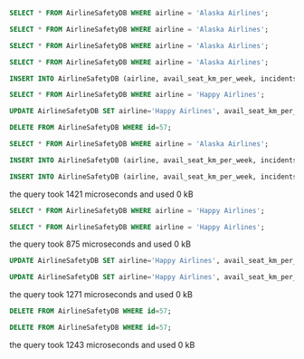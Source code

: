 ```sql
SELECT * FROM AirlineSafetyDB WHERE airline = 'Alaska Airlines';
```

```sql
SELECT * FROM AirlineSafetyDB WHERE airline = 'Alaska Airlines';
```

```sql
SELECT * FROM AirlineSafetyDB WHERE airline = 'Alaska Airlines';
```

```sql
SELECT * FROM AirlineSafetyDB WHERE airline = 'Alaska Airlines';
```

```sql
INSERT INTO AirlineSafetyDB (airline, avail_seat_km_per_week, incidents_85_99, fatal_accidents_85_99, fatalities_85_99, incidents_00_14, fatal_accidents_00_14, fatalities_00_14) VALUES ('Happy Airlines', 965346770, 1, 1, 1, 1, 1, 1);
```

```sql
SELECT * FROM AirlineSafetyDB WHERE airline = 'Happy Airlines';
```

```sql
UPDATE AirlineSafetyDB SET airline='Happy Airlines', avail_seat_km_per_week=965346770, incidents_85_99=0, fatal_accidents_85_99=0, fatalities_85_99=0, incidents_00_14=0, fatal_accidents_00_14=0, fatalities_00_14=0 WHERE id=57;
```

```sql
DELETE FROM AirlineSafetyDB WHERE id=57;
```

```sql
SELECT * FROM AirlineSafetyDB WHERE airline = 'Alaska Airlines';
```

```sql
INSERT INTO AirlineSafetyDB (airline, avail_seat_km_per_week, incidents_85_99, fatal_accidents_85_99, fatalities_85_99, incidents_00_14, fatal_accidents_00_14, fatalities_00_14) VALUES ('Happy Airlines', 965346770, 1, 1, 1, 1, 1, 1);
```

```sql
INSERT INTO AirlineSafetyDB (airline, avail_seat_km_per_week, incidents_85_99, fatal_accidents_85_99, fatalities_85_99, incidents_00_14, fatal_accidents_00_14, fatalities_00_14) VALUES ('Happy Airlines', 965346770, 1, 1, 1, 1, 1, 1);
```

the query took 1421 microseconds and used 0 kB

```sql
SELECT * FROM AirlineSafetyDB WHERE airline = 'Happy Airlines';
```

```sql
SELECT * FROM AirlineSafetyDB WHERE airline = 'Happy Airlines';
```

the query took 875 microseconds and used 0 kB

```sql
UPDATE AirlineSafetyDB SET airline='Happy Airlines', avail_seat_km_per_week=965346770, incidents_85_99=0, fatal_accidents_85_99=0, fatalities_85_99=0, incidents_00_14=0, fatal_accidents_00_14=0, fatalities_00_14=0 WHERE id=57;
```

```sql
UPDATE AirlineSafetyDB SET airline='Happy Airlines', avail_seat_km_per_week=965346770, incidents_85_99=0, fatal_accidents_85_99=0, fatalities_85_99=0, incidents_00_14=0, fatal_accidents_00_14=0, fatalities_00_14=0 WHERE id=57;
```

the query took 1271 microseconds and used 0 kB

```sql
DELETE FROM AirlineSafetyDB WHERE id=57;
```

```sql
DELETE FROM AirlineSafetyDB WHERE id=57;
```

the query took 1243 microseconds and used 0 kB

